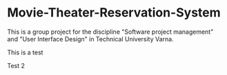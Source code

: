 # Movie-Theater-Reservation-System
This is a group project for the discipline "Software project management" and "User Interface Design" in Technical University Varna.

This is a test

Test 2